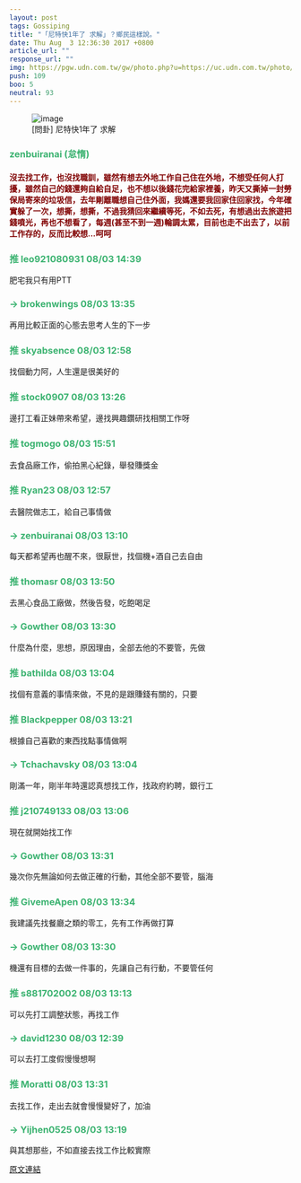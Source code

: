 ```yaml
---
layout: post
tags: Gossiping
title: "「尼特快1年了 求解」？鄉民這樣說。"
date: Thu Aug  3 12:36:30 2017 +0800
article_url: ""
response_url: ""
img: https://pgw.udn.com.tw/gw/photo.php?u=https://uc.udn.com.tw/photo/2017/05/24/realtime/3551963.jpg&x=0&y=0&sw=0&sh=0&sl=W&fw=1050&exp=3600
push: 109
boo: 5
neutral: 93
---
```


<figure>
<img src="https://pgw.udn.com.tw/gw/photo.php?u=https://uc.udn.com.tw/photo/2017/05/24/realtime/3551963.jpg&x=0&y=0&sw=0&sh=0&sl=W&fw=1050&exp=3600" alt="image">
<figcaption>
[問卦] 尼特快1年了 求解
</figcaption>
</figure>



<h3 style="color:MediumSeaGreen;">zenbuiranai (怠惰)</h3>

<h4 style="color:Maroon;">沒去找工作，也沒找職訓，雖然有想去外地工作自己住在外地，不想受任何人打擾，雖然自己的錢還夠自給自足，也不想以後錢花完給家裡養，昨天又撕掉一封勞保局寄來的垃圾信，去年剛離職想自己住外面，我媽還要我回家住回家找，今年確實躲了一次，想撕，想撕，不過我猜回來繼續等死，不如去死，有想過出去旅遊把錢噴光，再也不想看了，每週(甚至不到一週)輪調太累，目前也走不出去了，以前工作存的，反而比較想...呵呵</h4>

<h3 style="color:MediumSeaGreen;">推 leo921080931 08/03 14:39</h3>

<p>肥宅我只有用PTT</p>

<h3 style="color:MediumSeaGreen;">→ brokenwings 08/03 13:35</h3>

<p>再用比較正面的心態去思考人生的下一步</p>

<h3 style="color:MediumSeaGreen;">推 skyabsence 08/03 12:58</h3>

<p>找個動力阿，人生還是很美好的</p>

<h3 style="color:MediumSeaGreen;">推 stock0907 08/03 13:26</h3>

<p>邊打工看正妹帶來希望，邊找興趣鑽研找相關工作呀</p>

<h3 style="color:MediumSeaGreen;">推 togmogo 08/03 15:51</h3>

<p>去食品廠工作，偷拍黑心紀錄，舉發賺獎金</p>

<h3 style="color:MediumSeaGreen;">推 Ryan23 08/03 12:57</h3>

<p>去醫院做志工，給自己事情做</p>

<h3 style="color:MediumSeaGreen;">→ zenbuiranai 08/03 13:10</h3>

<p>每天都希望再也醒不來，很厭世，找個機+酒自己去自由</p>

<h3 style="color:MediumSeaGreen;">推 thomasr 08/03 13:50</h3>

<p>去黑心食品工廠做，然後告發，吃飽喝足</p>

<h3 style="color:MediumSeaGreen;">→ Gowther 08/03 13:30</h3>

<p>什麼為什麼，思想，原因理由，全部去他的不要管，先做</p>

<h3 style="color:MediumSeaGreen;">推 bathilda 08/03 13:04</h3>

<p>找個有意義的事情來做，不見的是跟賺錢有關的，只要</p>

<h3 style="color:MediumSeaGreen;">推 Blackpepper 08/03 13:21</h3>

<p>根據自己喜歡的東西找點事情做啊</p>

<h3 style="color:MediumSeaGreen;">→ Tchachavsky 08/03 13:04</h3>

<p>剛滿一年，剛半年時還認真想找工作，找政府約聘，銀行工</p>

<h3 style="color:MediumSeaGreen;">推 j210749133 08/03 13:06</h3>

<p>現在就開始找工作</p>

<h3 style="color:MediumSeaGreen;">→ Gowther 08/03 13:31</h3>

<p>幾次你先無論如何去做正確的行動，其他全部不要管，腦海</p>

<h3 style="color:MediumSeaGreen;">推 GivemeApen 08/03 13:34</h3>

<p>我建議先找餐廳之類的零工，先有工作再做打算</p>

<h3 style="color:MediumSeaGreen;">→ Gowther 08/03 13:30</h3>

<p>機還有目標的去做一件事的，先讓自己有行動，不要管任何</p>

<h3 style="color:MediumSeaGreen;">推 s881702002 08/03 13:13</h3>

<p>可以先打工調整狀態，再找工作</p>

<h3 style="color:MediumSeaGreen;">→ david1230 08/03 12:39</h3>

<p>可以去打工度假慢慢想啊</p>

<h3 style="color:MediumSeaGreen;">推 Moratti 08/03 13:31</h3>

<p>去找工作，走出去就會慢慢變好了，加油</p>

<h3 style="color:MediumSeaGreen;">→ Yijhen0525 08/03 13:19</h3>

<p>與其想那些，不如直接去找工作比較實際</p>

<a href = "https://www.ptt.cc/bbs/Gossiping/M.1501734996.A.DBA.html">原文連結</a>

